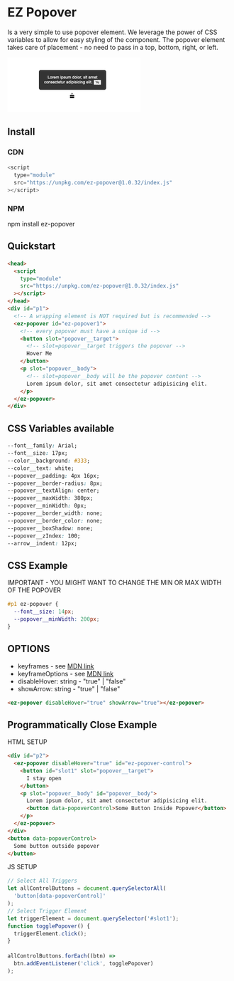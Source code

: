 # EZ Popover

Is a very simple to use popover element. We leverage the power of CSS variables to allow for easy styling of the component. The popover element takes care of placement - no need to pass in a top, bottom, right, or left.

<img width="300px" src="./screenshot.png"></img>

## Install

### CDN

```js
<script
  type="module"
  src="https://unpkg.com/ez-popover@1.0.32/index.js"
></script>
```

### NPM

npm install ez-popover

## Quickstart

```html
<head>
  <script
    type="module"
    src="https://unpkg.com/ez-popover@1.0.32/index.js"
  ></script>
</head>
<div id="p1">
  <!-- A wrapping element is NOT required but is recommended -->
  <ez-popover id="ez-popover1">
    <!-- every popover must have a unique id -->
    <button slot="popover__target">
      <!-- slot=popover__target triggers the popover -->
      Hover Me
    </button>
    <p slot="popover__body">
      <!-- slot=popover__body will be the popover content -->
      Lorem ipsum dolor, sit amet consectetur adipisicing elit.
    </p>
  </ez-popover>
</div>
```

## CSS Variables available

```css
--font__family: Arial;
--font__size: 17px;
--color__background: #333;
--color__text: white;
--popover__padding: 4px 16px;
--popover__border-radius: 8px;
--popover__textAlign: center;
--popover__maxWidth: 380px;
--popover__minWidth: 0px;
--popover__border_width: none;
--popover__border_color: none;
--popover__boxShadow: none;
--popover__zIndex: 100;
--arrow__indent: 12px;
```

## CSS Example

IMPORTANT - YOU MIGHT WANT TO CHANGE THE MIN OR MAX WIDTH OF THE POPOVER

```css
#p1 ez-popover {
  --font__size: 14px;
  --popover__minWidth: 200px;
}
```

## OPTIONS

  <ul>
    <li>keyframes - see <a href="https://developer.mozilla.org/en-US/docs/Web/API/Web_Animations_API/Keyframe_Formats">MDN link</a></li>
    <li>keyframeOptions - see <a href="https://developer.mozilla.org/en-US/docs/Web/API/Web_Animations_API/Keyframe_Formats">MDN link</a></li>
    <li>disableHover: string - "true" | "false" </li>  
    <li>showArrow: string - "true" | "false" </li>      
  </ul>

```html
<ez-popover disableHover="true" showArrow="true"></ez-popover>
```

## Programmatically Close Example

HTML SETUP

```html
<div id="p2">
  <ez-popover disableHover="true" id="ez-popover-control">
    <button id="slot1" slot="popover__target">
      I stay open
    </button>
    <p slot="popover__body" id="popover__body">
      Lorem ipsum dolor, sit amet consectetur adipisicing elit.
      <button data-popoverControl>Some Button Inside Popover</button>
    </p>
  </ez-popover>
</div>
<button data-popoverControl>
  Some button outside popover
</button>
```

JS SETUP

```js
// Select All Triggers
let allControlButtons = document.querySelectorAll(
  'button[data-popoverControl]'
);
// Select Trigger Element
let triggerElement = document.querySelector('#slot1');
function togglePopover() {
  triggerElement.click();
}

allControlButtons.forEach((btn) =>
  btn.addEventListener('click', togglePopover)
);
```

